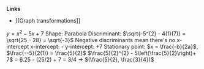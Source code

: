**Links**
- [[Graph transformations]] 

$y = x^{2} - 5x + 7$
Shape: Parabola
Discriminant: $\sqrt{-5^{2} - 4(1)(7)} = \sqrt{25 - 28} = \sqrt{-3}$
	Negative discriminants mean there's no x-intercept
x-intercept: -
y-intercept: +7
Stationary point: $x = \frac{-b}{2a}$, $\frac{--5}{2(1)} = \frac{5}{2}$
	$\frac{5}{2}^{2} - 5\left(\frac{5}{2}\right)+ 7$
	= 6.25 - (25/2) + 7 = 3/4 
	-> $(\frac{5}{2}, \frac{3}{4})$
